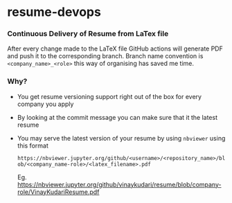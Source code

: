 # resume-devops
### Continuous Delivery of Resume from LaTex file 
After every change made to the LaTeX file GitHub actions will generate PDF and push it to the corresponding branch. Branch name convention is `<company_name>_<role>` this way of organising has saved me time.

### Why? 
- You get resume versioning support right out of the box for every company you apply
- By looking at the commit message you can make sure that it the latest resume
- You may serve the latest version of your resume by using `nbviewer` using this format

  `https://nbviewer.jupyter.org/github/<username>/<repository_name>/blob/<company_name-role>/<latex_filename>.pdf`
  
  Eg. https://nbviewer.jupyter.org/github/vinaykudari/resume/blob/company-role/VinayKudariResume.pdf
